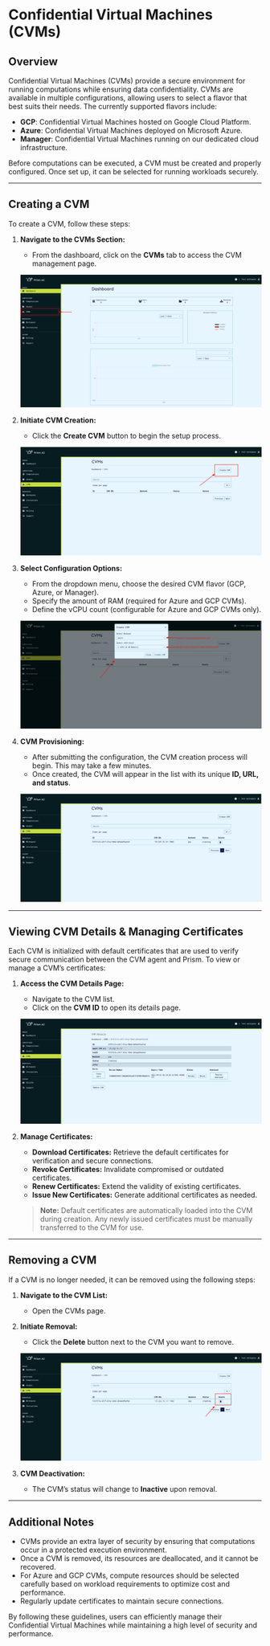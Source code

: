 # Confidential Virtual Machines (CVMs)

## Overview
Confidential Virtual Machines (CVMs) provide a secure environment for running computations while ensuring data confidentiality. CVMs are available in multiple configurations, allowing users to select a flavor that best suits their needs. The currently supported flavors include:

- **GCP**: Confidential Virtual Machines hosted on Google Cloud Platform.
- **Azure**: Confidential Virtual Machines deployed on Microsoft Azure.
- **Manager**: Confidential Virtual Machines running on our dedicated cloud infrastructure.

Before computations can be executed, a CVM must be created and properly configured. Once set up, it can be selected for running workloads securely.

---

## Creating a CVM

To create a CVM, follow these steps:

1. **Navigate to the CVMs Section:**

    - From the dashboard, click on the **CVMs** tab to access the CVM management page.

    ![Dashboard](img/cvms/dashboard.png)

2. **Initiate CVM Creation:**

    - Click the **Create CVM** button to begin the setup process.

    ![Create Button](img/cvms/create_button.png)

3. **Select Configuration Options:**

    - From the dropdown menu, choose the desired CVM flavor (GCP, Azure, or Manager).
    - Specify the amount of RAM (required for Azure and GCP CVMs).
    - Define the vCPU count (configurable for Azure and GCP CVMs only).

    ![Create Modal](img/cvms/create_modal.png)

4. **CVM Provisioning:**

    - After submitting the configuration, the CVM creation process will begin. This may take a few minutes.
    - Once created, the CVM will appear in the list with its unique **ID, URL, and status**.

    ![CVM List](img/cvms/cvms_list.png)

---

## Viewing CVM Details & Managing Certificates

Each CVM is initialized with default certificates that are used to verify secure communication between the CVM agent and Prism. To view or manage a CVM’s certificates:

1. **Access the CVM Details Page:**

    - Navigate to the CVM list.
    - Click on the **CVM ID** to open its details page.

    ![CVM Details](img/cvms/cvm_details_page.png)

2. **Manage Certificates:**

    - **Download Certificates:** Retrieve the default certificates for verification and secure connections.
    - **Revoke Certificates:** Invalidate compromised or outdated certificates.
    - **Renew Certificates:** Extend the validity of existing certificates.
    - **Issue New Certificates:** Generate additional certificates as needed.

    > **Note:** Default certificates are automatically loaded into the CVM during creation. Any newly issued certificates must be manually transferred to the CVM for use.

---

## Removing a CVM

If a CVM is no longer needed, it can be removed using the following steps:

1. **Navigate to the CVM List:**
    - Open the CVMs page.

2. **Initiate Removal:**
    - Click the **Delete** button next to the CVM you want to remove.

    ![Remove CVM](img/cvms/cvm_removal.png)

3. **CVM Deactivation:**
   - The CVM’s status will change to **Inactive** upon removal.

---

## Additional Notes
- CVMs provide an extra layer of security by ensuring that computations occur in a protected execution environment.
- Once a CVM is removed, its resources are deallocated, and it cannot be recovered.
- For Azure and GCP CVMs, compute resources should be selected carefully based on workload requirements to optimize cost and performance.
- Regularly update certificates to maintain secure connections.

By following these guidelines, users can efficiently manage their Confidential Virtual Machines while maintaining a high level of security and performance.
